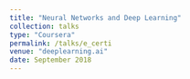 ```yaml
---
title: "Neural Networks and Deep Learning"
collection: talks
type: "Coursera"
permalink: /talks/e_certi
venue: "deeplearning.ai"
date: September 2018
---
```

